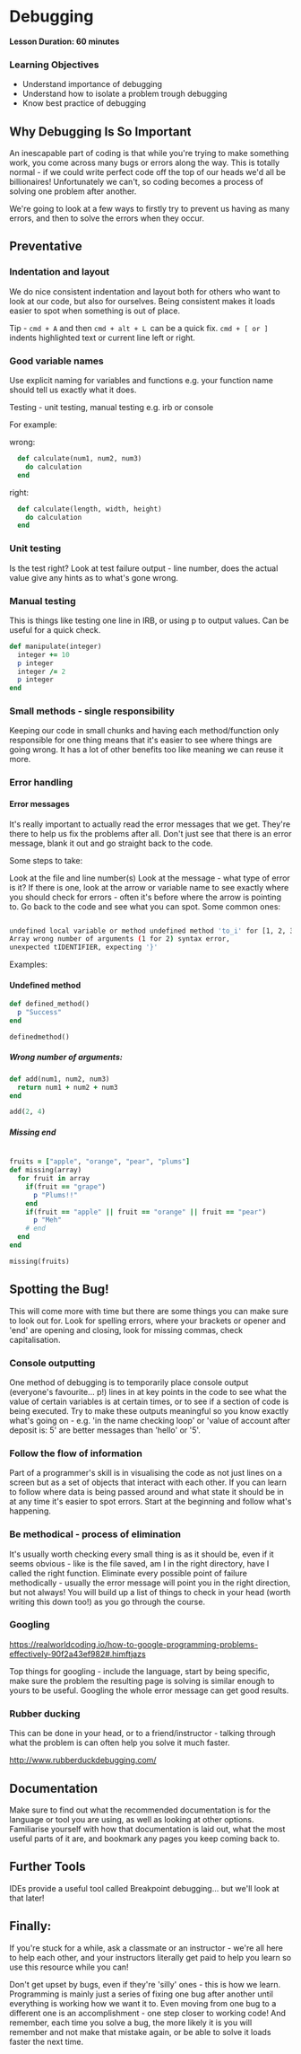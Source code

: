 # Debugging

**Lesson Duration: 60 minutes**

### Learning Objectives
- Understand importance of debugging
- Understand how to isolate a problem trough debugging
- Know best practice of debugging

## Why Debugging Is So Important

An inescapable part of coding is that while you're trying to make something work, you come across many bugs or errors along the way. This is totally normal - if we could write perfect code off the top of our heads we'd all be billionaires! Unfortunately we can't, so coding becomes a process of solving one problem after another.

We're going to look at a few ways to firstly try to prevent us having as many errors, and then to solve the errors when they occur.

## Preventative

### Indentation and layout

We do nice consistent indentation and layout both for others who want to look at our code, but also for ourselves. Being consistent makes it loads easier to spot when something is out of place.

Tip - ```cmd + A``` and then ```cmd + alt + L ```can be a quick fix. ```cmd + [ or ]``` indents highlighted text or current line left or right.

### Good variable names

Use explicit naming for variables and functions e.g. your function name should tell us exactly what it does.

Testing - unit testing, manual testing e.g. irb or console

For example:

wrong:

```ruby
  def calculate(num1, num2, num3)
    do calculation
  end
```

right:

```ruby
  def calculate(length, width, height)
    do calculation
  end
```

### Unit testing

Is the test right?
Look at test failure output - line number, does the actual value give any hints as to what's gone wrong.

### Manual testing

This is things like testing one line in IRB, or using p to output values. Can be useful for a quick check.

```ruby
def manipulate(integer)
  integer += 10
  p integer
  integer /= 2 
  p integer
end
```

### Small methods - single responsibility

Keeping our code in small chunks and having each method/function only responsible for one thing means that it's easier to see where things are going wrong. It has a lot of other benefits too like meaning we can reuse it more.

### Error handling

#### Error messages

It's really important to actually read the error messages that we get. They're there to help us fix the problems after all. Don't just see that there is an error message, blank it out and go straight back to the code.

Some steps to take:

Look at the file and line number(s)
Look at the message - what type of error is it?
If there is one, look at the arrow or variable name to see exactly where you should check for errors - often it's before where the arrow is pointing to.
Go back to the code and see what you can spot.
Some common ones:

```bash

undefined local variable or method undefined method 'to_i' for [1, 2, 3, 4]:
Array wrong number of arguments (1 for 2) syntax error, 
unexpected tIDENTIFIER, expecting '}'
```

Examples:

#### Undefined method 

```ruby
def defined_method()
  p "Success"
end

definedmethod()
```

##### Wrong number of arguments:

```ruby
def add(num1, num2, num3)
  return num1 + num2 + num3
end

add(2, 4)
```

##### Missing end 

```ruby

fruits = ["apple", "orange", "pear", "plums"]
def missing(array)
  for fruit in array
    if(fruit == "grape")
      p "Plums!!"
    end
    if(fruit == "apple" || fruit == "orange" || fruit == "pear")
      p "Meh"
    # end
  end
end

missing(fruits)
```

## Spotting the Bug!

This will come more with time but there are some things you can make sure to look out for. Look for spelling errors, where your brackets or opener and 'end' are opening and closing, look for missing commas, check capitalisation.

### Console outputting

One method of debugging is to temporarily place console output (everyone's favourite... p!) lines in at key points in the code to see what the value of certain variables is at certain times, or to see if a section of code is being executed. Try to make these outputs meaningful so you know exactly what's going on - e.g. 'in the name checking loop' or 'value of account after deposit is: 5' are better messages than 'hello' or '5'.

### Follow the flow of information

Part of a programmer's skill is in visualising the code as not just lines on a screen but as a set of objects that interact with each other. If you can learn to follow where data is being passed around and what state it should be in at any time it's easier to spot errors. Start at the beginning and follow what's happening.

### Be methodical - process of elimination

It's usually worth checking every small thing is as it should be, even if it seems obvious - like is the file saved, am I in the right directory, have I called the right function. Eliminate every possible point of failure methodically - usually the error message will point you in the right direction, but not always! You will build up a list of things to check in your head (worth writing this down too!) as you go through the course.

### Googling

https://realworldcoding.io/how-to-google-programming-problems-effectively-90f2a43ef982#.himftjazs

Top things for googling - include the language, start by being specific, make sure the problem the resulting page is solving is similar enough to yours to be useful. Googling the whole error message can get good results.

### Rubber ducking

This can be done in your head, or to a friend/instructor - talking through what the problem is can often help you solve it much faster.

http://www.rubberduckdebugging.com/

## Documentation

Make sure to find out what the recommended documentation is for the language or tool you are using, as well as looking at other options. Familiarise yourself with how that documentation is laid out, what the most useful parts of it are, and bookmark any pages you keep coming back to.

## Further Tools

IDEs provide a useful tool called Breakpoint debugging... but we'll look at that later!

## Finally:

If you're stuck for a while, ask a classmate or an instructor - we're all here to help each other, and your instructors literally get paid to help you learn so use this resource while you can!

Don't get upset by bugs, even if they're 'silly' ones - this is how we learn. Programming is mainly just a series of fixing one bug after another until everything is working how we want it to. Even moving from one bug to a different one is an accomplishment - one step closer to working code! And remember, each time you solve a bug, the more likely it is you will remember and not make that mistake again, or be able to solve it loads faster the next time.

